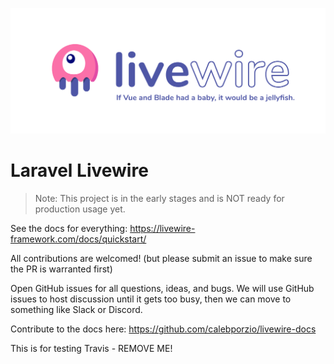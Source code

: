 ![Livewire: If Vue and Blade had a baby, it would be a jellyfish.](github_banner.png)

# Laravel Livewire

> Note: This project is in the early stages and is NOT ready for production usage yet.

See the docs for everything: https://livewire-framework.com/docs/quickstart/

All contributions are welcomed! (but please submit an issue to make sure the PR is warranted first)

Open GitHub issues for all questions, ideas, and bugs. We will use GitHub issues to host discussion until it gets too busy, then we can move to something like Slack or Discord.

Contribute to the docs here: https://github.com/calebporzio/livewire-docs

This is for testing Travis - REMOVE ME!
